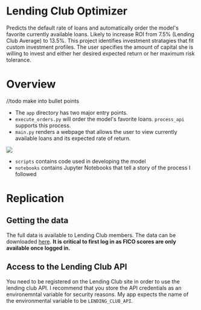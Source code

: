 # Lending Club Optimizer
Predicts the default rate of loans and automatically order the model's favorite currently available loans. Likely to increase ROI from
7.5% (Lending Club Average) to 13.5%. This project identifies investment stratagies that fit custom investment profiles. The user specifies the amount of capital she is willing 
to invest and either her desired expected return or her maximum risk tolerance. 

# Overview
//todo make into bullet points
- The `app` directory has two major entry points.
 - `execute_orders.py` will order the model's favorite loans. `process_api` supports this process. 
 - `main.py` renders a webpage that allows the user to view currently available loans and its expected rate of return.
 
![](https://dl.dropboxusercontent.com/u/97258109/Screens/S3616.png)

- `scripts` contains code used in developing the model
- `notebooks` contains Jupyter Notebooks that tell a story of the process I followed

# Replication

## Getting the data
The full data is available to Lending Club members. The data can be downloaded [here](). **It is critical to first log in as FICO scores are only available once logged in.** 

## Access to the Lending Club API
You need to be registered on the Lending Club site in order to use the lending club API. I recommend that you store the API credentials as an environemntal variable for security reasons. 
My app expects the name of the environmental variable to be `LENDING_CLUB_API`.


